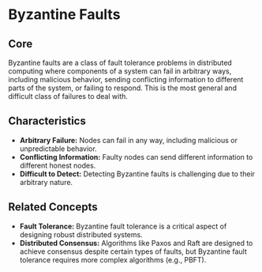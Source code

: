 # Byzantine Faults

## Core

Byzantine faults are a class of fault tolerance problems in distributed computing where components of a system can fail in arbitrary ways, including malicious behavior, sending conflicting information to different parts of the system, or failing to respond. This is the most general and difficult class of failures to deal with.

## Characteristics

-   **Arbitrary Failure:** Nodes can fail in any way, including malicious or unpredictable behavior.
-   **Conflicting Information:** Faulty nodes can send different information to different honest nodes.
-   **Difficult to Detect:** Detecting Byzantine faults is challenging due to their arbitrary nature.

## Related Concepts

-   **Fault Tolerance:** Byzantine fault tolerance is a critical aspect of designing robust distributed systems.
-   **Distributed Consensus:** Algorithms like Paxos and Raft are designed to achieve consensus despite certain types of faults, but Byzantine fault tolerance requires more complex algorithms (e.g., PBFT).
